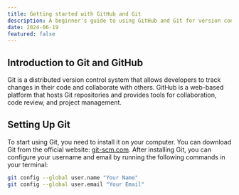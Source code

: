 ```yaml
---
title: Getting started with GitHub and Git
description: A beginner's guide to using GitHub and Git for version control and collaboration.
date: 2024-06-19
featured: false
---
```

## Introduction to Git and GitHub
Git is a distributed version control system that allows developers to track changes in their code and collaborate with others. GitHub is a web-based platform that hosts Git repositories and provides tools for collaboration, code review, and project management.    

## Setting Up Git
To start using Git, you need to install it on your computer. You can download Git from the official website: [git-scm.com](https://git-scm.com/). After installing Git, you can configure your username and email by running the following commands in your terminal:
```bash
git config --global user.name "Your Name"
git config --global user.email "Your Email"
```
